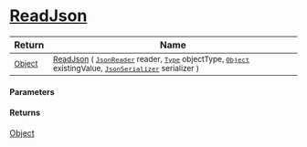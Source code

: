 # [ReadJson](./RectangleFConverter-100664170.md)



| Return | Name | 
| --- | --- | 
| <sub>[Object](https://docs.microsoft.com/en-us/dotnet/api/System.Object)</sub>| <sub>[ReadJson](./RectangleFConverter-100664170.md) ( [`JsonReader`](./RectangleFConverter-100664170.md) reader, [`Type`](https://docs.microsoft.com/en-us/dotnet/api/System.Type) objectType, [`Object`](https://docs.microsoft.com/en-us/dotnet/api/System.Object) existingValue, [`JsonSerializer`](./RectangleFConverter-100664170.md) serializer )</sub>| <br>


#### Parameters

#### Returns
[Object](https://docs.microsoft.com/en-us/dotnet/api/System.Object)